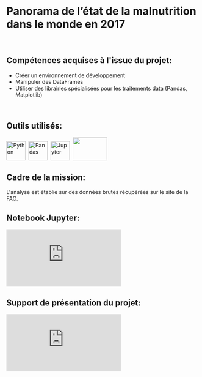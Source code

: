 # Panorama de l’état de la malnutrition dans le monde en 2017
<br>

## Compétences acquises à l'issue du projet:
* Créer un environnement de développement
* Manipuler des DataFrames
* Utiliser des librairies spécialisées pour les traitements data (Pandas, Matplotlib)
<br>

## Outils utilisés:
<div>
  <img src="https://cdn.jsdelivr.net/gh/devicons/devicon/icons/python/python-original-wordmark.svg" title="Python"  alt="Python" width="50" height="50"/>&nbsp;
  <img src="https://cdn.jsdelivr.net/gh/devicons/devicon/icons/pandas/pandas-original-wordmark.svg" title="Pandas"  alt="Pandas" width="50" height="50" fill="white"/>&nbsp;
  <img src="https://cdn.jsdelivr.net/gh/devicons/devicon/icons/jupyter/jupyter-original-wordmark.svg" title="Jupyter"  alt="Jupyter" width="50" height="50"/>&nbsp;
  <img src="https://github.com/StephaneBertrand34/Python-Panorama_de_la_malnutrition_dans_le_monde/blob/main/thumbnail-matplotlib-773540575.jpg" width="90" height="60"/>&nbsp;
            
</div>

## Cadre de la mission:
L'analyse est établie sur des données brutes récupérées sur le site de la FAO.
<br>

## Notebook Jupyter:
![alt text](https://github.com/StephaneBertrand34/Python-Panorama_de_la_malnutrition_dans_le_monde/blob/main/P4_BERTRAND_Jupyter.html)
<br>

## Support de présentation du projet:
![alt text](https://github.com/StephaneBertrand34/Python-Panorama_de_la_malnutrition_dans_le_monde/blob/main/P4_BERTRAND_Pr%C3%A9sentation.pdf)



